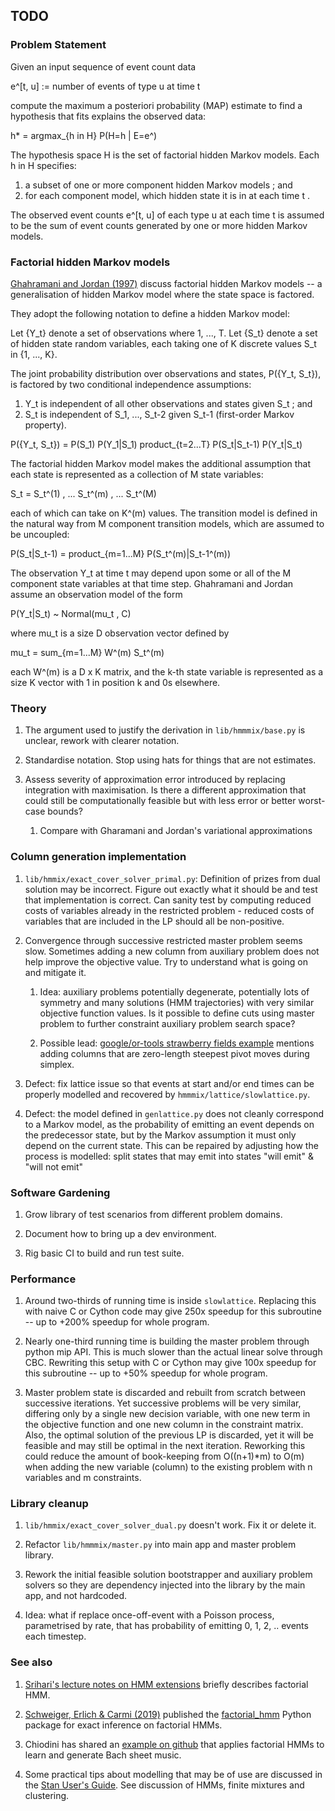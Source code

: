 ## TODO

### Problem Statement

Given an input sequence of event count data

e^[t, u] := number of events of type u at time t

compute the maximum a posteriori probability (MAP) estimate to find a
hypothesis that fits explains the observed data:

h* = argmax_{h in H} P(H=h | E=e^)

The hypothesis space H is the set of factorial hidden Markov models. Each h in
H specifies:

1.  a subset of one or more component hidden Markov models ; and
2.  for each component model, which hidden state it is in at each time t .

The observed event counts e^[t, u] of each type u at each time t is assumed to
be the sum of event counts generated by one or more hidden Markov models.

### Factorial hidden Markov models

[Ghahramani and Jordan (1997)][gj97] discuss factorial hidden Markov models -- a
generalisation of hidden Markov model where the state space is factored.

They adopt the following notation to define a hidden Markov model:

Let {Y_t} denote a set of observations where 1, ..., T.
Let {S_t} denote a set of hidden state random variables, each taking one of K
discrete values S_t in {1, ..., K}.

The joint probability distribution over observations and states, P({Y_t, S_t}),
is factored by two conditional independence assumptions:

1.  Y_t is independent of all other observations and states given S_t ; and
2.  S_t is independent of S_1, ..., S_t-2 given S_t-1 (first-order Markov
    property).

P({Y_t, S_t}) = P(S_1) P(Y_1|S_1) product_{t=2...T} P(S_t|S_t-1) P(Y_t|S_t)

The factorial hidden Markov model makes the additional assumption that each
state is represented as a collection of M state variables:

S_t = S_t^(1) , ... S_t^(m) , ... S_t^(M)

each of which can take on K^(m) values. The transition model is defined in the
natural way from M component transition models, which are assumed to be
uncoupled:

P(S_t|S_t-1) = product_{m=1...M} P(S_t^(m)|S_t-1^(m))

The observation Y_t at time t may depend upon some or all of the M component
state variables at that time step. Ghahramani and Jordan assume an observation
model of the form

P(Y_t|S_t) ~ Normal(mu_t , C)

where mu_t is a size D observation vector defined by

mu_t = sum_{m=1...M} W^(m) S_t^(m)

each W^(m) is a D x K matrix, and the k-th state variable is represented as a
size K vector with 1 in position k and 0s elsewhere.





### Theory

1.  The argument used to justify the derivation in
    `lib/hmmmix/base.py` is unclear, rework with clearer notation.

1.  Standardise notation. Stop using hats for things that are not estimates.

1.  Assess severity of approximation error introduced by
    replacing integration with maximisation. Is there a different approximation
    that could still be computationally feasible but with less error or better
    worst-case bounds?

    1.  Compare with Gharamani and Jordan's variational approximations
    

### Column generation implementation

1.  `lib/hmmix/exact_cover_solver_primal.py`: Definition of prizes from dual
    solution may be incorrect. Figure out exactly what it should be and test
    that implementation is correct. Can sanity test by computing reduced
    costs of variables already in the restricted problem - reduced costs of
    variables that are included in the LP should all be non-positive.

1.  Convergence through successive restricted master problem seems slow.
    Sometimes adding a new column from auxiliary problem does not help improve
    the objective value. Try to understand what is going on and mitigate it.

    1.  Idea: auxiliary problems potentially degenerate, potentially lots of
        symmetry and many solutions (HMM trajectories) with very similar
        objective function values. Is it possible to define cuts using master
        problem to further constraint auxiliary problem search space?
    
    1.  Possible lead: [google/or-tools strawberry fields example][gorsf] mentions
        adding columns that are zero-length steepest pivot moves during simplex.

1.  Defect: fix lattice issue so that events at start and/or end times can be
    properly modelled and recovered by `hmmmix/lattice/slowlattice.py`.

1.  Defect: the model defined in `genlattice.py` does not cleanly correspond to
    a Markov model, as the probability of emitting an event depends on the
    predecessor state, but by the Markov assumption it must only depend on the
    current state. This can be repaired by adjusting how the process is
    modelled: split states that may emit into states "will emit" & "will not
    emit"


### Software Gardening

1. Grow library of test scenarios from different problem domains.

1. Document how to bring up a dev environment.

1. Rig basic CI to build and run test suite.

### Performance

1.  Around two-thirds of running time is inside `slowlattice`.
    Replacing this with naive C or Cython code may give 250x speedup for this
    subroutine -- up to +200% speedup for whole program.

1.  Nearly one-third running time is building the master problem through python
    mip API. This is much slower than the actual linear solve through CBC.
    Rewriting this setup with C or Cython may give 100x speedup for this
    subroutine -- up to +50% speedup for whole program.

1.  Master problem state is discarded and rebuilt from scratch between
    successive iterations. Yet successive problems will be very similar,
    differing only by a single new decision variable, with one new term in the
    objective function and one new column in the constraint matrix. Also, the
    optimal solution of the previous LP is discarded, yet it will be feasible
    and may still be optimal in the next iteration. Reworking this could
    reduce the amount of book-keeping from O((n+1)*m) to O(m) when adding the
    new variable (column) to the existing problem with n variables and m
    constraints.

### Library cleanup

1.  `lib/hmmix/exact_cover_solver_dual.py` doesn't work. Fix it or delete it.

1.  Refactor `lib/hmmmix/master.py` into main app and master problem library.

1.  Rework the initial feasible solution bootstrapper and auxiliary problem
    solvers so they are dependency injected into the library by the main app,
    and not hardcoded.

1.  Idea: what if replace once-off-event with a Poisson process, parametrised by
    rate, that has probability of emitting 0, 1, 2, .. events each timestep.

### See also

1.  [Srihari's lecture notes on HMM extensions][sri] briefly describes
    factorial HMM.

1.  [Schweiger, Erlich & Carmi (2019)][sec2019] published the [factorial_hmm]
    Python package for exact inference on factorial HMMs.

1.  Chiodini has shared an [example on github](lucach_fhmm_bach) that applies
    factorial HMMs to learn and generate Bach sheet music.

1.  Some practical tips about modelling that may be of use are discussed in the
    [Stan User's Guide][stanug]. See discussion of HMMs, finite mixtures and
    clustering.


[gj97]: https://link.springer.com/content/pdf/10.1023/A:1007425814087.pdf
[gorsf]: https://github.com/google/or-tools/blob/b37d9c786b69128f3505f15beca09e89bf078a89/examples/cpp/strawberry_fields_with_column_generation.cc#L401-L409
[sri]: https://cedar.buffalo.edu/~srihari/CSE574/Chap13/Ch13.3-HMMExtensions.pdf
[sec2019]: https://academic.oup.com/bioinformatics/article/35/12/2162/5184283
[factorial_hmm]: https://github.com/regevs/factorial_hmm
[lucach_fhmm_bach]: https://github.com/lucach/fhmm_bach
[stanug]: https://mc-stan.org/docs/2_27/stan-users-guide/